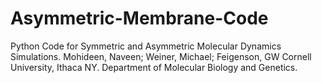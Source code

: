 # Asymmetric-Membrane-Code
Python Code for Symmetric and Asymmetric Molecular Dynamics Simulations. 
Mohideen, Naveen; Weiner, Michael; Feigenson, GW
Cornell University, Ithaca NY. Department of Molecular Biology and Genetics. 


